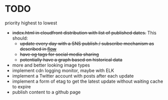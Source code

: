 # TODO

priority highest to lowest

- ~~index.html in cloudfront distribution with list of published dates.~~ This should:
  - ~~update every day with a SNS publish / subscribe mechanism as described in [flow](./img/flow.png)~~
  - ~~have og tags for social media sharing~~
  - ~~potentially have a graph based on historical data~~
- more and better looking image types
- implement cdn logging monitor, maybe with ELK
- implement a Twitter account with posts after each update
- implement a form of etag to get the latest update without waiting cache to expire
- publish content to a github page

